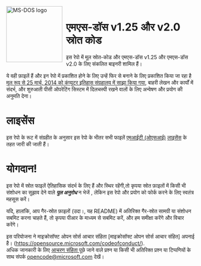 
<img width="150" height="150" align="left" style="float: left; margin: 0 10px 0 0;" alt="MS-DOS logo" src="https://github.com/Microsoft/MS-DOS/blob/master/msdos-logo.png">   

# एमएस-डॉस v1.25 और v2.0 स्रोत कोड

इस रेपो में मूल स्रोत-कोड और एमएस-डॉस v1.25 और एमएस-डॉस v2.0 के लिए संकलित बाइनरी शामिल हैं।


ये वही फ़ाइलें हैं और इन रेपो में प्रकाशित होने के लिए उन्हें फिर से बनाने के लिए प्रकाशित किया जा रहा है [ मूल रूप से 25 मार्च, 2014 को कंप्यूटर इतिहास संग्रहालय में साझा किया गया]( http://www.computerhistory.org/atchm/microsoft-ms-dos-early-source-code/), बाहरी लेखन और कार्यों में संदर्भ, और शुरुआती पीसी ऑपरेटिंग सिस्टम में दिलचस्पी रखने वालों के लिए अन्वेषण और प्रयोग की अनुमति देना। 

# लाइसेंस

इस रेपो के रूट में संग्रहीत के अनुसार इस रेपो के भीतर सभी फाइलें [एमआईटी (ओएसआई)]( https://en.wikipedia.org/wiki/MIT_License) [लाइसेंस](https://github.com/Microsoft/MS-DOS/blob/master/LICENSE.md) के तहत जारी की जाती हैं।

# योगदान!

इस रेपो में स्रोत फाइलें ऐतिहासिक संदर्भ के लिए हैं और स्थिर रहेंगी,तो कृपया स्रोत फ़ाइलों में किसी भी संशोधन का सुझाव देने वाले  ***पुल अनुरोध***  न भेजें , 
लेकिन इस रेपो और प्रयोग को फोर्क करने के लिए स्वतंत्र महसूस करें।  


यदि, हालांकि, आप गैर-स्रोत फ़ाइलों (उदा।, यह README) में अतिरिक्त गैर-स्रोत सामग्री या संशोधन सबमिट करना चाहते हैं, तो कृपया पीआर के माध्यम से सबमिट करें, और हम समीक्षा करेंगे और विचार करेंगे। 


इस परियोजना ने माइक्रोसॉफ्ट ओपन सोर्स आचार संहिता  [माइक्रोसॉफ्ट ओपन सोर्स आचार संहित] अपनाई है। (https://opensource.microsoft.com/codeofconduct/).  
अधिक जानकारी के लिए [ आचरण संहिता ](https://opensource.microsoft.com/codeofconduct/faq/)पूछे जाने वाले प्रश्न या किसी भी अतिरिक्त प्रश्न या टिप्पणियों के साथ संपर्क [opencode@microsoft.com](mailto:opencode@microsoft.com) देखें।
